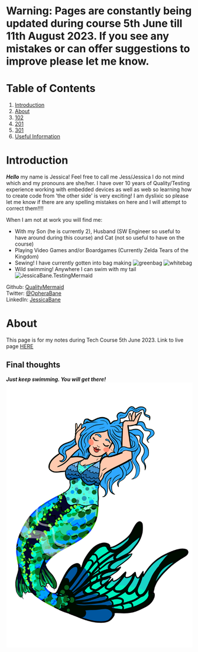 # Warning: Pages are constantly being updated during course 5th June till 11th August 2023. If you see any mistakes or can offer suggestions to improve please let me know.

# Table of Contents

1. [Introduction](#introduction)
2. [About](#about)
4. [102](/102/102Course.md)
5. [201](/201/201Course.md)
6. [301](/01/301Course.md)
7. [Useful Information](useful-information)

# Introduction

***Hello*** my name is Jessica! Feel free to call me Jess/Jessica I do not mind which and my pronouns are she/her.
I have over 10 years of Quality/Testing experience working with embedded devices as well as web so learning how to create code from 'the other side' is very exciting!
I am dyslixic so please let me know if there are any spelling mistakes on here and I will attempt to correct them!!!!

When I am not at work you will find me:
- With my Son (he is currently 2), Husband (SW Engineer so useful to have around during this course) and Cat (not so useful to have on the course)
- Playing Video Games and/or Boardgames (Currently Zelda Tears of the Kingdom)
- Sewing! I have currently gotten into bag making
![greenbag](GreenBag.jpg)
![whitebag](WhiteBag.jpg)
- Wild swimming! Anywhere I can swim with my tail
![JessicaBane.TestingMermaid](https://pbs.twimg.com/profile_banners/2798096399/1566222131/1500x500)

Github: [QualityMermaid](https://github.com/QualityMermaid)  
Twitter: [@OpheraBane](https://twitter.com/OpheraBane)  
LinkedIn: [JessicaBane](https://www.linkedin.com/in/jessica-bane-testing-mermaid/)

# About

This page is for my notes during Tech Course 5th June 2023.
Link to live page [HERE](https://qualitymermaid.github.io/TechEducationClone/)

## Final thoughts

***Just keep swimming. You will get there!***
![QualityMermaid image](OpheraMermaid.png)
